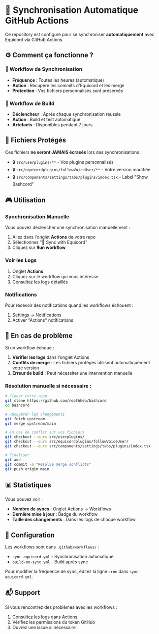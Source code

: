 # 🤖 Synchronisation Automatique GitHub Actions

Ce repository est configuré pour se synchroniser **automatiquement** avec Equicord via GitHub Actions.

## ⚙️ Comment ça fonctionne ?

### 🔄 Workflow de Synchronisation
- **Fréquence** : Toutes les heures (automatique)
- **Action** : Récupère les commits d'Equicord et les merge
- **Protection** : Vos fichiers personnalisés sont préservés

### 🔨 Workflow de Build
- **Déclencheur** : Après chaque synchronisation réussie
- **Action** : Build et test automatique
- **Artefacts** : Disponibles pendant 7 jours

## 📁 Fichiers Protégés

Ces fichiers **ne seront JAMAIS écrasés** lors des synchronisations :

- 🔒 `src/userplugins/**` - Vos plugins personnalisés
- 🔒 `src/equicordplugins/followVoiceUser/**` - Votre version modifiée
- 🔒 `src/components/settings/tabs/plugins/index.tsx` - Label "Show Bashcord"

## 🎮 Utilisation

### Synchronisation Manuelle
Vous pouvez déclencher une synchronisation manuellement :

1. Allez dans l'onglet **Actions** de votre repo
2. Sélectionnez "🔄 Sync with Equicord"
3. Cliquez sur **Run workflow**

### Voir les Logs
1. Onglet **Actions**
2. Cliquez sur le workflow qui vous intéresse
3. Consultez les logs détaillés

### Notifications
Pour recevoir des notifications quand les workflows échouent :
1. Settings → Notifications
2. Activer "Actions" notifications

## 🚨 En cas de problème

Si un workflow échoue :

1. **Vérifier les logs** dans l'onglet Actions
2. **Conflits de merge** : Les fichiers protégés utilisent automatiquement votre version
3. **Erreur de build** : Peut nécessiter une intervention manuelle

### Résolution manuelle si nécessaire :

```bash
# Cloner votre repo
git clone https://github.com/roothheo/bashcord
cd bashcord

# Récupérer les changements
git fetch upstream
git merge upstream/main

# En cas de conflit sur vos fichiers
git checkout --ours src/userplugins/
git checkout --ours src/equicordplugins/followVoiceUser/
git checkout --ours src/components/settings/tabs/plugins/index.tsx

# Finaliser
git add .
git commit -m "Resolve merge conflicts"
git push origin main
```

## 📊 Statistiques

Vous pouvez voir :
- **Nombre de syncs** : Onglet Actions → Workflows
- **Dernière mise à jour** : Badge du workflow
- **Taille des changements** : Dans les logs de chaque workflow

## 🔧 Configuration

Les workflows sont dans `.github/workflows/` :
- `sync-equicord.yml` - Synchronisation automatique
- `build-on-sync.yml` - Build après sync

Pour modifier la fréquence de sync, éditez la ligne `cron` dans `sync-equicord.yml`.

## 📬 Support

Si vous rencontrez des problèmes avec les workflows :
1. Consultez les logs dans Actions
2. Vérifiez les permissions du token GitHub
3. Ouvrez une issue si nécessaire

